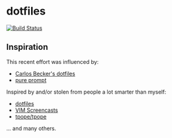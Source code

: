 # dotfiles

[![Build Status](https://travis-ci.org/mnarrell/dotfiles.svg?branch=master)](https://travis-ci.org/mnarrell/dotfiles)

## Inspiration

This recent effort was influenced by:

- [Carlos Becker's dotfiles](https://github.com/caarlos0/dotfiles)
- [pure prompt](https://github.com/sindresorhus/pure)

Inspired by and/or stolen from people a lot smarter than myself:

- [dotfiles](https://github.com/wincent/wincent)
- [VIM Screencasts](https://www.youtube.com/playlist?list=PLwJS-G75vM7kFO-yUkyNphxSIdbi_1NKX)
- [tpope/tpope](https://github.com/tpope/tpope)

... and many others.
